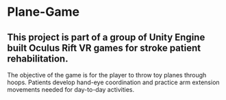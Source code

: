 # Plane-Game
This project is part of a group of Unity Engine built Oculus Rift VR games for stroke patient rehabilitation. 
-----
The objective of the game is for the player to throw toy planes through hoops. 
Patients develop hand-eye coordination and practice arm extension movements needed for day-to-day activities.
